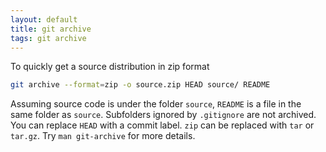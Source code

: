 ```yaml
---
layout: default
title: git archive
tags: git archive
---
```


To quickly get a source distribution in zip format

```bash
git archive --format=zip -o source.zip HEAD source/ README
```

Assuming source code is under the folder `source`, `README` is a file in the same folder as `source`. Subfolders ignored by `.gitignore` are not archived. You can replace `HEAD` with a commit label. `zip` can be replaced with `tar` or `tar.gz`. Try `man git-archive` for more details.
